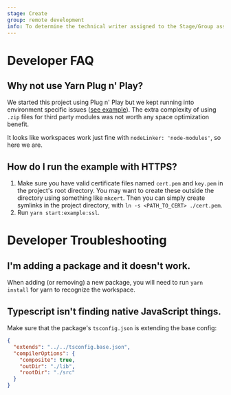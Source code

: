 ```yaml
---
stage: Create
group: remote development
info: To determine the technical writer assigned to the Stage/Group associated with this page, see https://about.gitlab.com/handbook/product/ux/technical-writing/#assignments
---
```


# Developer FAQ

## Why not use Yarn Plug n' Play?

We started this project using Plug n' Play but we kept running into environment specific
issues ([see example](https://gitlab.com/gitlab-org/gitlab-web-ide/-/merge_requests/124)).
The extra complexity of using `.zip` files for third party modules was not worth any space
optimization benefit.

It looks like workspaces work just fine with `nodeLinker: 'node-modules'`, so
here we are.

## How do I run the example with HTTPS?

1. Make sure you have valid certificate files named `cert.pem` and `key.pem` in the project's root directory.
   You may want to create these outside the directory using something like `mkcert`. Then you can simply create
   symlinks in the project directory, with `ln -s <PATH_TO_CERT> ./cert.pem`.
2. Run `yarn start:example:ssl`.

# Developer Troubleshooting

## I'm adding a package and it doesn't work.

When adding (or removing) a new package, you will need to run `yarn install` for yarn to recognize the
workspace.

## Typescript isn't finding native JavaScript things.

Make sure that the package's `tsconfig.json` is extending the base config:

```json
{
  "extends": "../../tsconfig.base.json",
  "compilerOptions": {
    "composite": true,
    "outDir": "./lib",
    "rootDir": "./src"
  }
}
```
